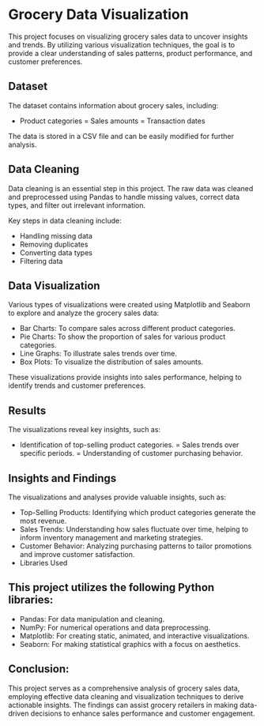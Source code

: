 # Grocery Data Visualization

This project focuses on visualizing grocery sales data to uncover insights and trends. By utilizing various visualization techniques, the goal is to provide a clear understanding of sales patterns, product performance, and customer preferences.

## Dataset
The dataset contains information about grocery sales, including:

- Product categories
= Sales amounts
= Transaction dates

The data is stored in a CSV file and can be easily modified for further analysis.

## Data Cleaning
Data cleaning is an essential step in this project. The raw data was cleaned and preprocessed using Pandas to handle missing values, correct data types, and filter out irrelevant information.

Key steps in data cleaning include:

- Handling missing data
- Removing duplicates
- Converting data types
- Filtering data
  
## Data Visualization

Various types of visualizations were created using Matplotlib and Seaborn to explore and analyze the grocery sales data:

- Bar Charts: To compare sales across different product categories.
- Pie Charts: To show the proportion of sales for various product categories.
- Line Graphs: To illustrate sales trends over time.
- Box Plots: To visualize the distribution of sales amounts.

These visualizations provide insights into sales performance, helping to identify trends and customer preferences.

## Results
The visualizations reveal key insights, such as:

- Identification of top-selling product categories.
= Sales trends over specific periods.
= Understanding of customer purchasing behavior.

## Insights and Findings
The visualizations and analyses provide valuable insights, such as:

- Top-Selling Products: Identifying which product categories generate the most revenue.
- Sales Trends: Understanding how sales fluctuate over time, helping to inform inventory management and marketing strategies.
- Customer Behavior: Analyzing purchasing patterns to tailor promotions and improve customer satisfaction.
- Libraries Used
 
## This project utilizes the following Python libraries:

- Pandas: For data manipulation and cleaning.
- NumPy: For numerical operations and data preprocessing.
- Matplotlib: For creating static, animated, and interactive visualizations.
- Seaborn: For making statistical graphics with a focus on aesthetics.
  
## Conclusion:
This project serves as a comprehensive analysis of grocery sales data, employing effective data cleaning and visualization techniques to derive actionable insights. The findings can assist grocery retailers in making data-driven decisions to enhance sales performance and customer engagement.

